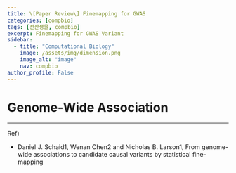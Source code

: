 ```yaml
---
title: \[Paper Review\] Finemapping for GWAS
categories: [compbio]
tags: [전산생물, compbio]
excerpt: Finemapping for GWAS Variant
sidebar:
  - title: "Computational Biology"
    image: /assets/img/dimension.png
    image_alt: "image"
    nav: compbio
author_profile: False
---
```


# Genome-Wide Association



***
Ref)
- Daniel J. Schaid1, Wenan Chen2 and Nicholas B. Larson1, From genome-wide associations to candidate causal variants by statistical fine-mapping
